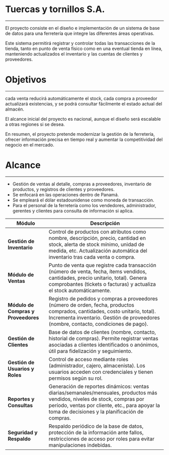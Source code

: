 # Tuercas y tornillos S.A.
---
El proyecto consiste en el diseño e implementación de un sistema de base de datos para una ferretería que integre las diferentes áreas operativas. 

Este sistema permitirá registrar y controlar todas las transacciones de la tienda, tanto en punto de venta físico como en una eventual tienda en línea, manteniendo actualizados el inventario y las cuentas de clientes y proveedores. 

# Objetivos
---

cada venta reducirá automáticamente el stock, cada compra a proveedor actualizará existencias, y se podrá consultar fácilmente el estado actual del almacén. 

El alcance inicial del proyecto es nacional, aunque el diseño será escalable a otras regiones si se desea. 

En resumen, el proyecto pretende modernizar la gestión de la ferretería, ofrecer información precisa en tiempo real y aumentar la competitividad del negocio en el mercado.

# Alcance
---
* Gestión de ventas al detalle, compras a proveedores, inventario de productos, y registros de clientes y proveedores.
* Se enfocará en las operaciones dentro de Panamá.
* Se empleará el dólar estadounidense como moneda de transacción.
* Para el personal de la ferretería como los vendedores, administrador, gerentes y clientes para consulta de información si aplica.


| Módulo                     | Descripción |
|---------------------------|-------------|
| **Gestión de Inventario** | Control de productos con atributos como nombre, descripción, precio, cantidad en stock, alerta de stock mínimo, unidad de medida, etc. Actualización automática del inventario tras cada venta o compra. |
| **Módulo de Ventas**      | Punto de venta que registre cada transacción (número de venta, fecha, ítems vendidos, cantidades, precio unitario, total). Genera comprobantes (tickets o facturas) y actualiza el stock automáticamente. |
| **Módulo de Compras y Proveedores** | Registro de pedidos y compras a proveedores (número de orden, fecha, productos comprados, cantidades, costo unitario, total). Incrementa inventario. Gestión de proveedores (nombre, contacto, condiciones de pago). |
| **Gestión de Clientes**   | Base de datos de clientes (nombre, contacto, historial de compras). Permite registrar ventas asociadas a clientes identificados o anónimos, útil para fidelización y seguimiento. |
| **Gestión de Usuarios y Roles** | Control de acceso mediante roles (administrador, cajero, almacenista). Los usuarios acceden con credenciales y tienen permisos según su rol. |
| **Reportes y Consultas**  | Generación de reportes dinámicos: ventas diarias/semanales/mensuales, productos más vendidos, niveles de stock, compras por período, ventas por cliente, etc., para apoyar la toma de decisiones y la planificación de compras. |
| **Seguridad y Respaldo**  | Respaldo periódico de la base de datos, protección de la información ante fallos, restricciones de acceso por roles para evitar manipulaciones indebidas. |

